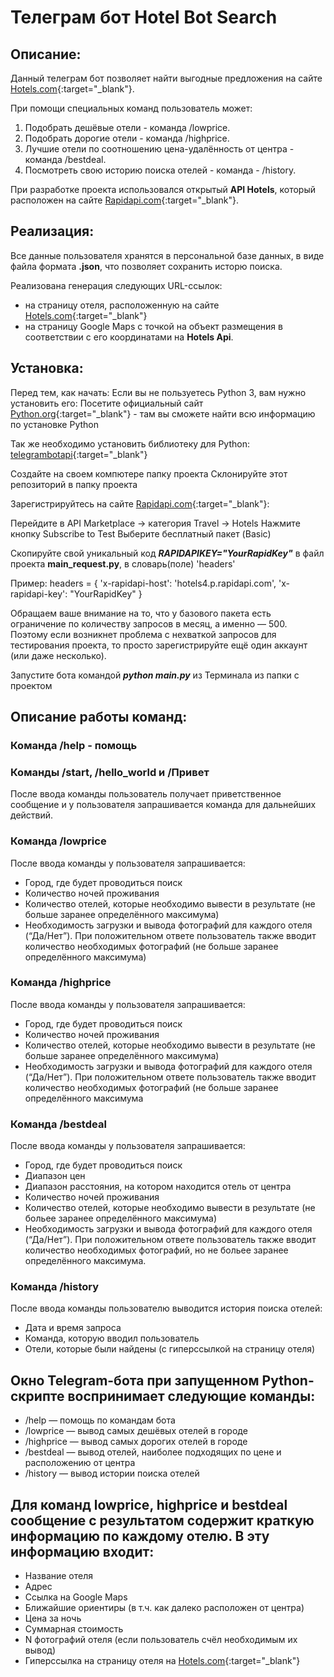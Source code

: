 # Телеграм бот Hotel Bot Search



## Описание:

Данный телеграм бот позволяет найти выгодные предложения на сайте [Hotels.com](https://hotels.com){:target="_blank"}.

При помощи специальных команд пользователь может:
1. Подобрать дешёвые отели - команда /lowprice.
2. Подобрать дорогие отели - команда /highprice.
3. Лучшие отели по соотношению цена-удалённость от центра - команда /bestdeal.
4. Посмотреть свою историю поиска отелей - команда - /history.

При разработке проекта использовался открытый **API Hotels**, который расположен на сайте [Rapidapi.com](https://rapidapi.com){:target="_blank"}.



## Реализация:

Все данные пользователя хранятся в персональной базе данных, в виде файла формата **.json**, что позволяет сохранить исторю поиска.

Реализована генерация следующих URL-ссылок:
- на страницу отеля, расположенную на сайте [Hotels.com](https://hotels.com){:target="_blank"}
- на страницу Google Maps с точкой на объект размещения в соответствии с его координатами на **Hotels Api**.



## Установка:

Перед тем, как начать:
Если вы не пользуетесь Python 3, вам нужно установить его:
Посетите официальный сайт [Python.org](https://python.org){:target="_blank"} - там вы сможете найти всю информацию по установке Python

Так же необходимо установить библиотеку для Python:
[telegrambotapi](https://core.telegram.org/bots/api){:target="_blank"}

Создайте на своем компютере папку проекта
Склонируйте этот репозиторий в папку проекта

Зарегистрируйтесь на сайте [Rapidapi.com](https://rapidapi.com){:target="_blank"}:

Перейдите в API Marketplace → категория Travel → Hotels
Нажмите кнопку Subscribe to Test
Выберите бесплатный пакет (Basic)

Скопируйте свой уникальный код ***RAPIDAPIKEY="YourRapidKey"*** в файл проекта **main_request.py**, в словарь(поле) 'headers'

Пример:
headers = {
    'x-rapidapi-host': 'hotels4.p.rapidapi.com',
    'x-rapidapi-key': "YourRapidKey"
}


Обращаем ваше внимание на то, что у базового пакета есть ограничение по
количеству запросов в месяц, а именно — 500. Поэтому если возникнет проблема с
нехваткой запросов для тестирования проекта, то просто зарегистрируйте ещё один
аккаунт (или даже несколько).



Запустите бота командой ***python main.py*** из Терминала из папки с проектом



## Описание работы команд:

### Команда /help - помощь

### Команды /start, /hello_world и /Привет
После ввода команды пользователь получает приветственное сообщение и у пользователя запрашивается команда для дальнейших действий.

### Команда /lowprice
После ввода команды у пользователя запрашивается:
- Город, где будет проводиться поиск
- Количество ночей проживания
- Количество отелей, которые необходимо вывести в результате (не больше заранее определённого максимума)
- Необходимость загрузки и вывода фотографий для каждого отеля (“Да/Нет”). При положительном ответе пользователь также вводит количество необходимых фотографий (не больше заранее определённого максимума)

### Команда /highprice
После ввода команды у пользователя запрашивается:
- Город, где будет проводиться поиск
- Количество ночей проживания
- Количество отелей, которые необходимо вывести в результате (не больше заранее определённого максимума)
- Необходимость загрузки и вывода фотографий для каждого отеля (“Да/Нет”). При положительном ответе пользователь также вводит количество необходимых фотографий (не больше заранее определённого максимума

### Команда /bestdeal
После ввода команды у пользователя запрашивается:
- Город, где будет проводиться поиск
- Диапазон цен
- Диапазон расстояния, на котором находится отель от центра
- Количество ночей проживания
- Количество отелей, которые необходимо вывести в результате (не больее заранее определённого максимума)
- Необходимость загрузки и вывода фотографий для каждого отеля (“Да/Нет”). При положительном ответе пользователь также вводит количество необходимых фотографий, но не больее заранее определённого максимума.

### Команда /history
После ввода команды пользователю выводится история поиска отелей:
- Дата и время запроса
- Команда, которую вводил пользователь
- Отели, которые были найдены (с гиперссылкой на страницу отеля)


## Окно Telegram-бота при запущенном Python-скрипте воспринимает следующие команды:

- /help — помощь по командам бота
- /lowprice — вывод самых дешёвых отелей в городе
- /highprice — вывод самых дорогих отелей в городе
- /bestdeal — вывод отелей, наиболее подходящих по цене и расположению от центра
- /history — вывод истории поиска отелей

## Для команд lowprice, highprice и bestdeal сообщение с результатом содержит краткую информацию по каждому отелю. В эту информацию входит:

- Название отеля
- Адрес 
- Ссылка на Google Maps
- Ближайшие ориентиры (в т.ч. как далеко расположен от центра)
- Цена за ночь 
- Суммарная стоимость
- N фотографий отеля (если пользователь счёл необходимым их вывод)
- Гиперссылка на страницу отеля на [Hotels.com](https://hotels.com){:target="_blank"}
